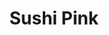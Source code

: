 ---
layout: place
title: "Sushi Pink"
permalink: /illinois/chicago/sushi-pink.html
stateAbbr: IL
stateName: Illinois
cityName: Chicago
place_id: ChIJsTAsA9ssDogRpQcLXLHRJjk
photos:
  - name: >-
      places/ChIJsTAsA9ssDogRpQcLXLHRJjk/photos/AeeoHcIc2mj7ETDjqO67YCub3NPhV4C_aFxCtkCcqHbbBFFrAyrnH5beiIAO-OUCrzMyeHWH-nlA8mcCOZB2ydZz4pBTwmvli1XgubLrLjEj1V6brlxdp2hQ0sdbfLNV624anq_VknhH83GC0nhxSXpjTpdWv6rv3-j1Ayh6lxJA3BsY1AzPWxKWqLvUPiRM43x3PM8SdzV9sWXptTvdtUuyYpv-LDWrhgou1Imzstj-dHvY0xlSJDRWz_3uiqxIGIPtpG_gqi5IzsvkX3YFBze0jKcFm4PbhhHKd4ySwBeKa9PKXQ
    widthPx: 4800
    heightPx: 3600
    authorAttributions:
      - displayName: Sushi Pink
        uri: https://maps.google.com/maps/contrib/100825808186013712611
        photoUri: >-
          https://lh3.googleusercontent.com/a-/ALV-UjUUGCEUuS7wmgAV-xOlylV-UcsOv7HuOYTtLWWYP3xJbzZ5lxXY=s100-p-k-no-mo
    flagContentUri: >-
      https://www.google.com/local/imagery/report/?cb_client=maps_api_places.places_api&image_key=!1e10!2sAF1QipOozzHW4_kVHCh4mW7YpZ8lHowQwDFd4jm6gEfJ&hl=en-US
    googleMapsUri: >-
      https://www.google.com/maps/place//data=!3m4!1e2!3m2!1sAF1QipOozzHW4_kVHCh4mW7YpZ8lHowQwDFd4jm6gEfJ!2e10!4m2!3m1!1s0x880e2cdb032c30b1:0x3926d1b15c0b07a5
  - name: >-
      places/ChIJsTAsA9ssDogRpQcLXLHRJjk/photos/AeeoHcJuW_78d6JDvXs5ENmTzfRs3FHISxRghQQYZ8yMcOlhREx6JdLWIegPdpUgc-RwfsSAhEYtKqcMQx1TFrTH1psL6r0Qm7k0G1k6pqvcVR-VPdaC5gP_m1FtO69H_jKJRHozrykPttq-yJT5pqQsQANFtJiUjiGjxZ2kEtHUMnfNhsBEaWvzyWZ4rZEOk7R4eKc5b8A41W1hANtLyR6NwdRtjCD5Zy_CmCTcYF_Eq9wZlH9Epso64jmOPY2XvLQTHj3uAGBidD4J2Z7LeMJtkbYucGjVAFKKlrrl6j2RAx5cMA
    widthPx: 2048
    heightPx: 1152
    authorAttributions:
      - displayName: Sushi Pink
        uri: https://maps.google.com/maps/contrib/100825808186013712611
        photoUri: >-
          https://lh3.googleusercontent.com/a-/ALV-UjUUGCEUuS7wmgAV-xOlylV-UcsOv7HuOYTtLWWYP3xJbzZ5lxXY=s100-p-k-no-mo
    flagContentUri: >-
      https://www.google.com/local/imagery/report/?cb_client=maps_api_places.places_api&image_key=!1e10!2sAF1QipN7iaYVjqcrJLXMf3W3ZCFOgf-ctvvl3FYypubq&hl=en-US
    googleMapsUri: >-
      https://www.google.com/maps/place//data=!3m4!1e2!3m2!1sAF1QipN7iaYVjqcrJLXMf3W3ZCFOgf-ctvvl3FYypubq!2e10!4m2!3m1!1s0x880e2cdb032c30b1:0x3926d1b15c0b07a5
  - name: >-
      places/ChIJsTAsA9ssDogRpQcLXLHRJjk/photos/AeeoHcLFW9622ZhIlEs1SuRKU2AbkITmYuOHUpnQNig7_FggWLSbLctNwG53rWj6CM5fCEMiYs1KVO4deIRiGJ5frWMujIKo4VlGjYLlXeBjccdksuOPdt8mOKXco4Bfrs-TiObV1m4bn5UHcu93X7UMQnYXXEI3CXTDebMqTs8Y60qtI6R18OjDBM3WjIrpLxKW2wgBRabLzOY4oXISKd7frykaFPZrj5_6uqtz1A_zGyhCavbe1DZO8x8raDo8JAFd1p9gFjWKHm6ROuuHV1pKqj4wRaiuBz3ARVRpVSHhwSx8Ig
    widthPx: 3024
    heightPx: 4032
    authorAttributions:
      - displayName: Sushi Pink
        uri: https://maps.google.com/maps/contrib/100825808186013712611
        photoUri: >-
          https://lh3.googleusercontent.com/a-/ALV-UjUUGCEUuS7wmgAV-xOlylV-UcsOv7HuOYTtLWWYP3xJbzZ5lxXY=s100-p-k-no-mo
    flagContentUri: >-
      https://www.google.com/local/imagery/report/?cb_client=maps_api_places.places_api&image_key=!1e10!2sAF1QipOkcfkgm-JdLztvPtbFiNqNMF_y_5JCLmtCiQWV&hl=en-US
    googleMapsUri: >-
      https://www.google.com/maps/place//data=!3m4!1e2!3m2!1sAF1QipOkcfkgm-JdLztvPtbFiNqNMF_y_5JCLmtCiQWV!2e10!4m2!3m1!1s0x880e2cdb032c30b1:0x3926d1b15c0b07a5
  - name: >-
      places/ChIJsTAsA9ssDogRpQcLXLHRJjk/photos/AeeoHcI6F6q0CvHoCU5seSOnVdEab5XAHa7QPiKyJ-NNgLi_X2oVFqwLwiJejM_Jscjn69SCYwZQNa0nkZxKf95MfbNkIXwCGZT8By9EreGT7VWMR6FU4ePM8jRI37AcrlfN4q14Bz_QZ7uOJt7DBWIRLVHQncWshF4i-rYypXXY0G3AVOS7G39OLwWx6LMv5Xol-Y0dipGl4q-PctTFRhxVFJXm3cn3-X1c3a15NCW6NohsbPEWWWrJEeUA0BGUif7GnXRm6E2xDtpeK-tVvaztO6y6oUQURj9_bW0D1KCet1ldlg
    widthPx: 2048
    heightPx: 1365
    authorAttributions:
      - displayName: Sushi Pink
        uri: https://maps.google.com/maps/contrib/100825808186013712611
        photoUri: >-
          https://lh3.googleusercontent.com/a-/ALV-UjUUGCEUuS7wmgAV-xOlylV-UcsOv7HuOYTtLWWYP3xJbzZ5lxXY=s100-p-k-no-mo
    flagContentUri: >-
      https://www.google.com/local/imagery/report/?cb_client=maps_api_places.places_api&image_key=!1e10!2sAF1QipNnvA-FFhUnqjdt4NW1oyBloQodVUaJPQdbCiqz&hl=en-US
    googleMapsUri: >-
      https://www.google.com/maps/place//data=!3m4!1e2!3m2!1sAF1QipNnvA-FFhUnqjdt4NW1oyBloQodVUaJPQdbCiqz!2e10!4m2!3m1!1s0x880e2cdb032c30b1:0x3926d1b15c0b07a5
  - name: >-
      places/ChIJsTAsA9ssDogRpQcLXLHRJjk/photos/AeeoHcKvX8sGKhsq3OEUwiX425_EjpfY7aOcquDr94J9rYzwhepBIpt3ACMt8OTtK-Ff_zH10NrfJzjrS5TLPJoA9vE-_qwccvzBSyotnxaizTr480WLFxT1UBVTa3gDs1X6KU1WU40v0cAlpS9-PN4qtia1fKWMaiTEZ1fvPjyI1F4T6IIQBVkNQX1wCQ_a11he_LQkboIY2vce72jah91IWwM0ewVXOPTZd_U2ZkUfvWwioOo2OvaZ2d_qwiSWzChBdyQqkMzwXgQQwFTMIj-wEb7BcLLA85l-DVaJ0S_iDQsf9NR1Iv2-UDDcaa-ptsmWrvRDLz9tqlEcSEx8Hi5rod6uuOfsIkhhTc3rxLXKvU13jd6X2PRDr9sCkr25HYPYkwk6F0bMUCYsH2yGG2hX_w-J6_GaDHuZk2zA7O1yazXbEyI
    widthPx: 3024
    heightPx: 4032
    authorAttributions:
      - displayName: Soph L.
        uri: https://maps.google.com/maps/contrib/116916377648172951374
        photoUri: >-
          https://lh3.googleusercontent.com/a-/ALV-UjWdDujDqCu37W9TgPjzMe_Zi2pPhXMOoLXY1rXddkM4R2v8iPJi=s100-p-k-no-mo
    flagContentUri: >-
      https://www.google.com/local/imagery/report/?cb_client=maps_api_places.places_api&image_key=!1e10!2sCIHM0ogKEICAgMDQ_9GI_QE&hl=en-US
    googleMapsUri: >-
      https://www.google.com/maps/place//data=!3m4!1e2!3m2!1sCIHM0ogKEICAgMDQ_9GI_QE!2e10!4m2!3m1!1s0x880e2cdb032c30b1:0x3926d1b15c0b07a5
  - name: >-
      places/ChIJsTAsA9ssDogRpQcLXLHRJjk/photos/AeeoHcJlgHuouqyYv6QlFlHiHxIyAMzWNBB_jUDMhi7VMQDlanoRDf4o29NDyQ3bgqW9Vx3DK_eY8mVaXautFApQT4btxItSRvvzkZey4XrDVHmNf_OXYR0hwtmAhn0CyuTCY416ZOSDK9MzkHEDgVWFifTRG4pGBsOhQBAaDEhUOPz-E63s-XJ76GGEXyVjDJecGm0MZ6RJg7qtOUZSVeWiapa-mlc1M26jpAWdALNwCPFq0tHgVU1GrlvrSZMOWrzHBwA5VVlOzKBgcdU4yEikGfG_zvjN6sMObMm3PY4VDC11AA
    widthPx: 2814
    heightPx: 3518
    authorAttributions:
      - displayName: Sushi Pink
        uri: https://maps.google.com/maps/contrib/100825808186013712611
        photoUri: >-
          https://lh3.googleusercontent.com/a-/ALV-UjUUGCEUuS7wmgAV-xOlylV-UcsOv7HuOYTtLWWYP3xJbzZ5lxXY=s100-p-k-no-mo
    flagContentUri: >-
      https://www.google.com/local/imagery/report/?cb_client=maps_api_places.places_api&image_key=!1e10!2sAF1QipOmOoX_q4l7-iC2DvSjEvfGbxgbBziJK9H6k_iH&hl=en-US
    googleMapsUri: >-
      https://www.google.com/maps/place//data=!3m4!1e2!3m2!1sAF1QipOmOoX_q4l7-iC2DvSjEvfGbxgbBziJK9H6k_iH!2e10!4m2!3m1!1s0x880e2cdb032c30b1:0x3926d1b15c0b07a5
  - name: >-
      places/ChIJsTAsA9ssDogRpQcLXLHRJjk/photos/AeeoHcLWobzs_X_0uy5HSj5Tn3E8P7OD7jOXVLCHe22_XfKpL8NylxzsAyzEOa9z1Dxy8YrwvSlY4h_qglceDCemUgbg6n912WdMxe_C228ebrnGNUaD4KoEgLN7wcYGtX2Y9sU90ObynapJfZ4egEjfkGLK99idsGKbmD-HhqSFuQp4VLRi944uK38tLsLkqGhWQ59hLvpNlNOR4CnW9XhJw5m4obfTPbvMA9kqM4R_awnnbCua5qStd-ARx1kQd0jjoGJKCJ31-70ex8dtDPY-dr6FkTvR9cy10tdBHQbfbDBBPfHLAhlcJBwZWpLJYRRD--FtXc2_KaXJPk5BKHoAGLP2qQfbVJ_3gRov7jA0kjHEEJgEnUNA6nOgCDGZoWKKPEKQKv4cpruD9G5A2svyNJvdJi3NsxrfbgV1IO3GRKY
    widthPx: 4032
    heightPx: 3024
    authorAttributions:
      - displayName: Tiffany T
        uri: https://maps.google.com/maps/contrib/112269200887699940857
        photoUri: >-
          https://lh3.googleusercontent.com/a/ACg8ocImFFJ0syPYUPo9HA3mSO6_6OU1zb43KlJ3NM54v0iCF3V_-cCi=s100-p-k-no-mo
    flagContentUri: >-
      https://www.google.com/local/imagery/report/?cb_client=maps_api_places.places_api&image_key=!1e10!2sCIHM0ogKEICAgIDn5YurHA&hl=en-US
    googleMapsUri: >-
      https://www.google.com/maps/place//data=!3m4!1e2!3m2!1sCIHM0ogKEICAgIDn5YurHA!2e10!4m2!3m1!1s0x880e2cdb032c30b1:0x3926d1b15c0b07a5
  - name: >-
      places/ChIJsTAsA9ssDogRpQcLXLHRJjk/photos/AeeoHcK7d9VLbQv-FwtHFmlv5qtHDuq6cGvcbH2GSRbtQNPn39cv2idZ9Vn-ssAA0ewAcGeo5HmnGoNLpK57QAF70t24X_bJc96hHPKuh1HFuKJBxX2pnlA5eu9u9Pmz3CompybzXww-CUzKnNbqx2a8QUNgMySc3YSNm_WOTdkv3SWDuokB8SwpqVbiAW9UZblAsVTEcWDivfkh2JUwBPM-TQO5ra_HyKTs-0IKjLW8tnJBWVAqKwEvowDfYejkG6SMRsI7VlMn8IOCuFx9xyK8x1ICMbUOUwgVERLZfaFpw1olYw
    widthPx: 3024
    heightPx: 4032
    authorAttributions:
      - displayName: Sushi Pink
        uri: https://maps.google.com/maps/contrib/100825808186013712611
        photoUri: >-
          https://lh3.googleusercontent.com/a-/ALV-UjUUGCEUuS7wmgAV-xOlylV-UcsOv7HuOYTtLWWYP3xJbzZ5lxXY=s100-p-k-no-mo
    flagContentUri: >-
      https://www.google.com/local/imagery/report/?cb_client=maps_api_places.places_api&image_key=!1e10!2sAF1QipNwtlrnVwtvmksh7S6UKz7y5seAFfxW9dEg1X1E&hl=en-US
    googleMapsUri: >-
      https://www.google.com/maps/place//data=!3m4!1e2!3m2!1sAF1QipNwtlrnVwtvmksh7S6UKz7y5seAFfxW9dEg1X1E!2e10!4m2!3m1!1s0x880e2cdb032c30b1:0x3926d1b15c0b07a5
  - name: >-
      places/ChIJsTAsA9ssDogRpQcLXLHRJjk/photos/AeeoHcJdmPfM-b0H0rb4IykOXZY3pEbOpLSZZVn89cJIHF40rU1yatTRxJbIBLItCWQdnouRDt5bToKgu4JW1d8zif8DD4K2gn6tEfYinqRmA3XQudLFMDvrV3V_5U-jQ_mI96dFAA_hUhhB5Lq_jHaF5U-dXgIPEWijqywnyZfsXExkUJF5_Wj8HxF3sKNtrEGffPCqKiYW7LWIMh60CZSuG-5-ofy4--DYODnqpWKCcWN0eJOg3IQJ22W2sk174ghcjWXTl34-aqTdDIj8IH49umR2X1K__tVA_9mOud1YhACRdQ
    widthPx: 3540
    heightPx: 4716
    authorAttributions:
      - displayName: Sushi Pink
        uri: https://maps.google.com/maps/contrib/100825808186013712611
        photoUri: >-
          https://lh3.googleusercontent.com/a-/ALV-UjUUGCEUuS7wmgAV-xOlylV-UcsOv7HuOYTtLWWYP3xJbzZ5lxXY=s100-p-k-no-mo
    flagContentUri: >-
      https://www.google.com/local/imagery/report/?cb_client=maps_api_places.places_api&image_key=!1e10!2sAF1QipOVCKa-MG_wGA3b3K82XsudHlVmbDMT16CcjdOs&hl=en-US
    googleMapsUri: >-
      https://www.google.com/maps/place//data=!3m4!1e2!3m2!1sAF1QipOVCKa-MG_wGA3b3K82XsudHlVmbDMT16CcjdOs!2e10!4m2!3m1!1s0x880e2cdb032c30b1:0x3926d1b15c0b07a5
  - name: >-
      places/ChIJsTAsA9ssDogRpQcLXLHRJjk/photos/AeeoHcJop5nrRYZUZ_zgDq7hK4irnR_DJTIpaW754jw7gm5iT-X5f3ytlwlHSwnO68fSWlrQM0KswsN6wvzUkIr31NEN7BtwxemhleryhCHnGigQ4nJyCYLbv6YxJ_7cx5oZL5On58csQMibJdol_TTKM02uGthW_YULmKkB7EQhn-Ho6BEbJif7bDNJuMgYjHmINepEErsRACackEDzBR7QM5Gq8GusKWow98D4uKXwyV-Po5wVvswvCO68kmYMgKQ8AB3IVzXYCsTYUq8FsT7mkLaK6-Vi9xT5lGS8TZk7DjMZOKnVBIYtenbvnps0wbj_psuJjTgRPBEA6JLXQb_BPkVRzg-1wLHyXNlw5pa0dpkpy6dBMUmFpKIi885Fxm2wgXviNnB5COw9ZvMRIGnqSqGRUxnoa0pFBFGD0apAPpwEyIU9
    widthPx: 3600
    heightPx: 4800
    authorAttributions:
      - displayName: Boden Slagle
        uri: https://maps.google.com/maps/contrib/116239805246573036472
        photoUri: >-
          https://lh3.googleusercontent.com/a/ACg8ocIfCxJRhUiqIQfC92DYqnh8QL9gS1OzmggVruX0SrvqmIXO-w=s100-p-k-no-mo
    flagContentUri: >-
      https://www.google.com/local/imagery/report/?cb_client=maps_api_places.places_api&image_key=!1e10!2sCIHM0ogKEICAgMCw9_2EhQE&hl=en-US
    googleMapsUri: >-
      https://www.google.com/maps/place//data=!3m4!1e2!3m2!1sCIHM0ogKEICAgMCw9_2EhQE!2e10!4m2!3m1!1s0x880e2cdb032c30b1:0x3926d1b15c0b07a5
address: 913 W Washington Blvd, Chicago, IL 60607, USA
street: 913 W Washington Blvd
city: Chicago
state: IL
zip: '60607'
country: USA
neighborhood: West Loop
latitude: '41.882909'
longitude: '-87.650251'
accessibility_options:
  wheelchairAccessibleEntrance: true
  wheelchairAccessibleRestroom: true
  wheelchairAccessibleSeating: true
business_status: OPERATIONAL
name: Sushi Pink
google_maps_links:
  directionsUri: >-
    https://www.google.com/maps/dir//''/data=!4m7!4m6!1m1!4e2!1m2!1m1!1s0x880e2cdb032c30b1:0x3926d1b15c0b07a5!3e0
  placeUri: https://maps.google.com/?cid=4118209468960540581
  writeAReviewUri: >-
    https://www.google.com/maps/place//data=!4m3!3m2!1s0x880e2cdb032c30b1:0x3926d1b15c0b07a5!12e1
  reviewsUri: >-
    https://www.google.com/maps/place//data=!4m4!3m3!1s0x880e2cdb032c30b1:0x3926d1b15c0b07a5!9m1!1b1
  photosUri: >-
    https://www.google.com/maps/place//data=!4m3!3m2!1s0x880e2cdb032c30b1:0x3926d1b15c0b07a5!10e5
primary_type: Japanese Restaurant
opening_hours:
  regular: null
  current: null
secondary_opening_hours:
  regular:
    weekdayDescriptions: null
    type: null
  current:
    weekdayDescriptions: null
    type: null
phone: (312) 226-1666
price_level: PRICE_LEVEL_MODERATE
price_range: $20 &ndash; $30
rating: '4.5'
rating_count: 273
website: https://www.sushipink.com/
description: >-
  Compact Japanese restaurant & sushi bar serving creative rolls & cocktails in
  a modern setting.
reviews:
  - name: >-
      places/ChIJsTAsA9ssDogRpQcLXLHRJjk/reviews/ChZDSUhNMG9nS0VJQ0FnTUR3NzlhdUxnEAE
    relativePublishTimeDescription: 2 weeks ago
    rating: 5
    text:
      text: >-
        I had a great time at this restaurant! From the moment I walked in, the
        attentive and friendly staff made me feel right at home. The atmosphere
        is inviting, with the option to sit by the food preparation area for an
        engaging experience or in a cozier spot for larger gatherings. I
        absolutely recommend the Mexican Maki—it’s bursting with delicious
        flavors and left me satisfied. Don’t overlook the Vegetable Maki either;
        it’s equally as good! I'm already looking forward to my next visit!
      languageCode: en
    originalText:
      text: >-
        I had a great time at this restaurant! From the moment I walked in, the
        attentive and friendly staff made me feel right at home. The atmosphere
        is inviting, with the option to sit by the food preparation area for an
        engaging experience or in a cozier spot for larger gatherings. I
        absolutely recommend the Mexican Maki—it’s bursting with delicious
        flavors and left me satisfied. Don’t overlook the Vegetable Maki either;
        it’s equally as good! I'm already looking forward to my next visit!
      languageCode: en
    authorAttribution:
      displayName: Julien
      uri: https://www.google.com/maps/contrib/105498652805696611183/reviews
      photoUri: >-
        https://lh3.googleusercontent.com/a/ACg8ocLaO6wXsgoj0luOvkWop2L_nUuLl4sddcIxq4MK5z1hScQfOg=s128-c0x00000000-cc-rp-mo
    publishTime: '2025-03-29T04:43:56.680379Z'
    flagContentUri: >-
      https://www.google.com/local/review/rap/report?postId=ChZDSUhNMG9nS0VJQ0FnTUR3NzlhdUxnEAE&d=17924085&t=1
    googleMapsUri: >-
      https://www.google.com/maps/reviews/data=!4m6!14m5!1m4!2m3!1sChZDSUhNMG9nS0VJQ0FnTUR3NzlhdUxnEAE!2m1!1s0x880e2cdb032c30b1:0x3926d1b15c0b07a5
  - name: >-
      places/ChIJsTAsA9ssDogRpQcLXLHRJjk/reviews/ChdDSUhNMG9nS0VJQ0FnTUR3dk5IaC1BRRAB
    relativePublishTimeDescription: 2 weeks ago
    rating: 5
    text:
      text: >-
        As a West Loop resident, I can confidently say that Sushi Pink is a
        hidden gem. If you're craving fresh sashimi, creative maki rolls,
        comforting ramen, or delicious poke bowls, this Japanese restaurant is
        the place to be. The cozy, low-key atmosphere makes it perfect for
        intimate gatherings or a casual night out.


        The fish is always fresh, the flavors are spot on, and the prices are
        reasonable for the quality. I ordered the Great Pyramid, King Kong, Fire
        Dragon, and Salmon Lover rolls (perfect for two people), and every bite
        was amazing!


        If you're searching for the best sushi in Chicago or sushi near Fulton
        Market, this is the spot to check out. Whether dining in or ordering
        takeout, Sushi Pink never disappoints!
      languageCode: en
    originalText:
      text: >-
        As a West Loop resident, I can confidently say that Sushi Pink is a
        hidden gem. If you're craving fresh sashimi, creative maki rolls,
        comforting ramen, or delicious poke bowls, this Japanese restaurant is
        the place to be. The cozy, low-key atmosphere makes it perfect for
        intimate gatherings or a casual night out.


        The fish is always fresh, the flavors are spot on, and the prices are
        reasonable for the quality. I ordered the Great Pyramid, King Kong, Fire
        Dragon, and Salmon Lover rolls (perfect for two people), and every bite
        was amazing!


        If you're searching for the best sushi in Chicago or sushi near Fulton
        Market, this is the spot to check out. Whether dining in or ordering
        takeout, Sushi Pink never disappoints!
      languageCode: en
    authorAttribution:
      displayName: Mo Daher
      uri: https://www.google.com/maps/contrib/107011272898314462112/reviews
      photoUri: >-
        https://lh3.googleusercontent.com/a-/ALV-UjVlD9GonuoGrYM_u2nxv1TI0Gurjwf_SGrjlbGD4FrntLrOPhRi=s128-c0x00000000-cc-rp-mo
    publishTime: '2025-03-24T14:18:46.790556Z'
    flagContentUri: >-
      https://www.google.com/local/review/rap/report?postId=ChdDSUhNMG9nS0VJQ0FnTUR3dk5IaC1BRRAB&d=17924085&t=1
    googleMapsUri: >-
      https://www.google.com/maps/reviews/data=!4m6!14m5!1m4!2m3!1sChdDSUhNMG9nS0VJQ0FnTUR3dk5IaC1BRRAB!2m1!1s0x880e2cdb032c30b1:0x3926d1b15c0b07a5
  - name: >-
      places/ChIJsTAsA9ssDogRpQcLXLHRJjk/reviews/ChdDSUhNMG9nS0VJQ0FnTUN3OV8yRTJRRRAB
    relativePublishTimeDescription: 3 weeks ago
    rating: 5
    text:
      text: >-
        Has to be my favorite spot for sushi in Chicago! My go to whenever I am
        in town. Everything they use is extremely high quality and the amount of
        care and effort they put into everything is easy to see. The staff there
        are all kind and make the experience 10/10.

        I’ve had a few different things off the menu and everything is a
        certified banger! Would highly recommend them.
      languageCode: en
    originalText:
      text: >-
        Has to be my favorite spot for sushi in Chicago! My go to whenever I am
        in town. Everything they use is extremely high quality and the amount of
        care and effort they put into everything is easy to see. The staff there
        are all kind and make the experience 10/10.

        I’ve had a few different things off the menu and everything is a
        certified banger! Would highly recommend them.
      languageCode: en
    authorAttribution:
      displayName: Boden Slagle
      uri: https://www.google.com/maps/contrib/116239805246573036472/reviews
      photoUri: >-
        https://lh3.googleusercontent.com/a/ACg8ocIfCxJRhUiqIQfC92DYqnh8QL9gS1OzmggVruX0SrvqmIXO-w=s128-c0x00000000-cc-rp-mo
    publishTime: '2025-03-22T00:08:32.579226Z'
    flagContentUri: >-
      https://www.google.com/local/review/rap/report?postId=ChdDSUhNMG9nS0VJQ0FnTUN3OV8yRTJRRRAB&d=17924085&t=1
    googleMapsUri: >-
      https://www.google.com/maps/reviews/data=!4m6!14m5!1m4!2m3!1sChdDSUhNMG9nS0VJQ0FnTUN3OV8yRTJRRRAB!2m1!1s0x880e2cdb032c30b1:0x3926d1b15c0b07a5
  - name: >-
      places/ChIJsTAsA9ssDogRpQcLXLHRJjk/reviews/ChdDSUhNMG9nS0VJQ0FnTUNJMk9mS29nRRAB
    relativePublishTimeDescription: 2 weeks ago
    rating: 5
    text:
      text: >-
        Amazing sushi and top-notch service! The fish is incredibly fresh, the
        rolls are flavorful, and the presentation is beautiful. The staff is
        attentive and friendly, making the experience even better. Perfect for
        both casual dining and special occasions. Highly recommended!
      languageCode: en
    originalText:
      text: >-
        Amazing sushi and top-notch service! The fish is incredibly fresh, the
        rolls are flavorful, and the presentation is beautiful. The staff is
        attentive and friendly, making the experience even better. Perfect for
        both casual dining and special occasions. Highly recommended!
      languageCode: en
    authorAttribution:
      displayName: Ivalani Cazarin
      uri: https://www.google.com/maps/contrib/114873752658718196255/reviews
      photoUri: >-
        https://lh3.googleusercontent.com/a/ACg8ocKtI3ug8M0npU3yGTRGiJ5LUizJl3aAQkLQ83vEPr2-jBOL4Q=s128-c0x00000000-cc-rp-mo
    publishTime: '2025-03-30T03:31:02.766414Z'
    flagContentUri: >-
      https://www.google.com/local/review/rap/report?postId=ChdDSUhNMG9nS0VJQ0FnTUNJMk9mS29nRRAB&d=17924085&t=1
    googleMapsUri: >-
      https://www.google.com/maps/reviews/data=!4m6!14m5!1m4!2m3!1sChdDSUhNMG9nS0VJQ0FnTUNJMk9mS29nRRAB!2m1!1s0x880e2cdb032c30b1:0x3926d1b15c0b07a5
  - name: >-
      places/ChIJsTAsA9ssDogRpQcLXLHRJjk/reviews/ChdDSUhNMG9nS0VJQ0FnTURRXzlHSTNRRRAB
    relativePublishTimeDescription: 4 weeks ago
    rating: 5
    text:
      text: >-
        Had an amazing experience at Sushi Pink!! Everything is super fresh and
        presented beautifully. The sashimi dinner was scrumptious, all the
        slices are fatty, juicy, and tender. We got Coast to coast and 1871 for
        our rolls, both had layers of textures and flavors that just all blend
        together so well. Their takoyaki is probably one of the best I have had
        in the city, super crispy on the outside and soft on the inside. You can
        just tell everything is made to order :)
      languageCode: en
    originalText:
      text: >-
        Had an amazing experience at Sushi Pink!! Everything is super fresh and
        presented beautifully. The sashimi dinner was scrumptious, all the
        slices are fatty, juicy, and tender. We got Coast to coast and 1871 for
        our rolls, both had layers of textures and flavors that just all blend
        together so well. Their takoyaki is probably one of the best I have had
        in the city, super crispy on the outside and soft on the inside. You can
        just tell everything is made to order :)
      languageCode: en
    authorAttribution:
      displayName: Soph L.
      uri: https://www.google.com/maps/contrib/116916377648172951374/reviews
      photoUri: >-
        https://lh3.googleusercontent.com/a-/ALV-UjWdDujDqCu37W9TgPjzMe_Zi2pPhXMOoLXY1rXddkM4R2v8iPJi=s128-c0x00000000-cc-rp-mo-ba3
    publishTime: '2025-03-15T17:40:21.448966Z'
    flagContentUri: >-
      https://www.google.com/local/review/rap/report?postId=ChdDSUhNMG9nS0VJQ0FnTURRXzlHSTNRRRAB&d=17924085&t=1
    googleMapsUri: >-
      https://www.google.com/maps/reviews/data=!4m6!14m5!1m4!2m3!1sChdDSUhNMG9nS0VJQ0FnTURRXzlHSTNRRRAB!2m1!1s0x880e2cdb032c30b1:0x3926d1b15c0b07a5
parking_options:
  paidStreetParking: true
payment_options:
  acceptsCreditCards: true
  acceptsDebitCards: true
  acceptsCashOnly: false
  acceptsNfc: true
allow_dogs: null
curbside_pickup: null
delivery: true
dine_in: true
good_for_children: null
good_for_groups: null
good_for_sports: false
live_music: false
menu_for_children: false
outdoor_seating: true
reservable: true
restroom: true
serves_beer: true
serves_breakfast: false
serves_brunch: null
serves_cocktails: true
serves_coffee: null
serves_dinner: true
serves_dessert: true
serves_lunch: true
serves_vegetarian_food: true
serves_wine: true
takeout: true

---